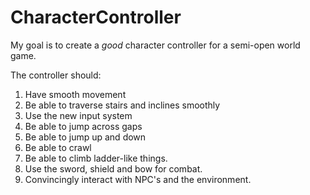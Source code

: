 # CharacterController
My goal is to create a *good* character controller for a semi-open world game.

The controller should:
1) Have smooth movement
2) Be able to traverse stairs and inclines smoothly
3) Use the new input system
4) Be able to jump across gaps
5) Be able to jump up and down
6) Be able to crawl
7) Be able to climb ladder-like things.
8) Use the sword, shield and bow for combat.
9) Convincingly interact with NPC's and the environment.
